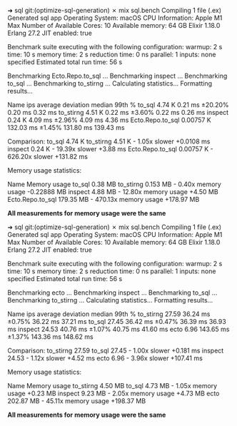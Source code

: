 ➜  sql git:(optimize-sql-generation) ✗ mix sql.bench
Compiling 1 file (.ex)
Generated sql app
Operating System: macOS
CPU Information: Apple M1 Max
Number of Available Cores: 10
Available memory: 64 GB
Elixir 1.18.0
Erlang 27.2
JIT enabled: true

Benchmark suite executing with the following configuration:
warmup: 2 s
time: 10 s
memory time: 2 s
reduction time: 0 ns
parallel: 1
inputs: none specified
Estimated total run time: 56 s

Benchmarking Ecto.Repo.to_sql ...
Benchmarking inspect ...
Benchmarking to_sql ...
Benchmarking to_stirng ...
Calculating statistics...
Formatting results...

Name                       ips        average  deviation         median         99th %
to_sql                  4.74 K        0.21 ms    ±20.20%        0.20 ms        0.32 ms
to_stirng               4.51 K        0.22 ms     ±3.60%        0.22 ms        0.26 ms
inspect                 0.24 K        4.09 ms     ±2.96%        4.09 ms        4.36 ms
Ecto.Repo.to_sql     0.00757 K      132.03 ms     ±1.45%      131.80 ms      139.43 ms

Comparison:
to_sql                  4.74 K
to_stirng               4.51 K - 1.05x slower +0.0108 ms
inspect                 0.24 K - 19.39x slower +3.88 ms
Ecto.Repo.to_sql     0.00757 K - 626.20x slower +131.82 ms

Memory usage statistics:

Name                Memory usage
to_sql                   0.38 MB
to_stirng               0.153 MB - 0.40x memory usage -0.22888 MB
inspect                  4.88 MB - 12.80x memory usage +4.50 MB
Ecto.Repo.to_sql       179.35 MB - 470.13x memory usage +178.97 MB

**All measurements for memory usage were the same**

➜  sql git:(optimize-sql-generation) ✗ mix sql.bench
Compiling 1 file (.ex)
Generated sql app
Operating System: macOS
CPU Information: Apple M1 Max
Number of Available Cores: 10
Available memory: 64 GB
Elixir 1.18.0
Erlang 27.2
JIT enabled: true

Benchmark suite executing with the following configuration:
warmup: 2 s
time: 10 s
memory time: 2 s
reduction time: 0 ns
parallel: 1
inputs: none specified
Estimated total run time: 56 s

Benchmarking ecto ...
Benchmarking inspect ...
Benchmarking to_sql ...
Benchmarking to_stirng ...
Calculating statistics...
Formatting results...

Name                ips        average  deviation         median         99th %
to_stirng         27.59       36.24 ms     ±0.75%       36.22 ms       37.21 ms
to_sql            27.45       36.42 ms     ±0.47%       36.39 ms       36.93 ms
inspect           24.53       40.76 ms     ±1.07%       40.75 ms       41.60 ms
ecto               6.96      143.65 ms     ±1.37%      143.36 ms      148.62 ms

Comparison:
to_stirng         27.59
to_sql            27.45 - 1.00x slower +0.181 ms
inspect           24.53 - 1.12x slower +4.52 ms
ecto               6.96 - 3.96x slower +107.41 ms

Memory usage statistics:

Name         Memory usage
to_stirng         4.50 MB
to_sql            4.73 MB - 1.05x memory usage +0.23 MB
inspect           9.23 MB - 2.05x memory usage +4.73 MB
ecto            202.87 MB - 45.11x memory usage +198.37 MB

**All measurements for memory usage were the same**
